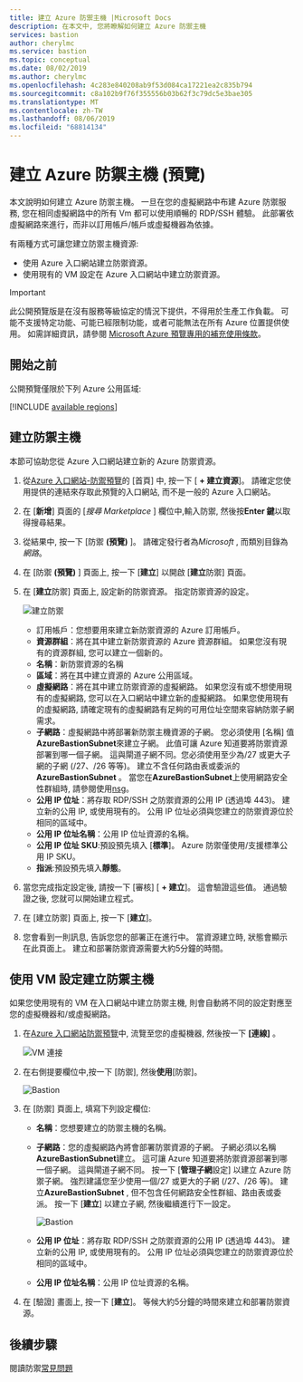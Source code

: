 ```yaml
---
title: 建立 Azure 防禦主機 |Microsoft Docs
description: 在本文中, 您將瞭解如何建立 Azure 防禦主機
services: bastion
author: cherylmc
ms.service: bastion
ms.topic: conceptual
ms.date: 08/02/2019
ms.author: cherylmc
ms.openlocfilehash: 4c283e840208ab9f53d084ca17221ea2c835b794
ms.sourcegitcommit: c8a102b9f76f355556b03b62f3c79dc5e3bae305
ms.translationtype: MT
ms.contentlocale: zh-TW
ms.lasthandoff: 08/06/2019
ms.locfileid: "68814134"
---
```

# <a name="create-an-azure-bastion-host-preview"></a>建立 Azure 防禦主機 (預覽)

本文說明如何建立 Azure 防禦主機。 一旦在您的虛擬網路中布建 Azure 防禦服務, 您在相同虛擬網路中的所有 Vm 都可以使用順暢的 RDP/SSH 體驗。 此部署依虛擬網路來進行，而非以訂用帳戶/帳戶或虛擬機器為依據。

有兩種方式可讓您建立防禦主機資源:

* 使用 Azure 入口網站建立防禦資源。
* 使用現有的 VM 設定在 Azure 入口網站中建立防禦資源。

> [!IMPORTANT]
> 此公開預覽版是在沒有服務等級協定的情況下提供，不得用於生產工作負載。 可能不支援特定功能、可能已經限制功能，或者可能無法在所有 Azure 位置提供使用。 如需詳細資訊，請參閱 [Microsoft Azure 預覽專用的補充使用條款](https://azure.microsoft.com/support/legal/preview-supplemental-terms/)。
>

## <a name="before-you-begin"></a>開始之前

公開預覽僅限於下列 Azure 公用區域:

[!INCLUDE [available regions](../../includes/bastion-regions-include.md)]

## <a name="createhost"></a>建立防禦主機

本節可協助您從 Azure 入口網站建立新的 Azure 防禦資源。

1. 從[Azure 入口網站-防禦預覽](https://aka.ms/BastionHost)的 [首頁] 中, 按一下 [ **+ 建立資源**]。 請確定您使用提供的連結來存取此預覽的入口網站, 而不是一般的 Azure 入口網站。

1. 在 [**新增**] 頁面的 [*搜尋 Marketplace* ] 欄位中,輸入防禦, 然後按**Enter 鍵**以取得搜尋結果。

1. 從結果中, 按一下 [防禦 **(預覽)** ]。 請確定發行者為*Microsoft* , 而類別目錄為*網路*。

1. 在 [防禦 **(預覽)** ] 頁面上, 按一下 [**建立**] 以開啟 [**建立**防禦] 頁面。

1. 在 [**建立**防禦] 頁面上, 設定新的防禦資源。 指定防禦資源的設定。

    ![建立防禦](./media/bastion-create-host-portal/settings.png)

    * 訂用帳戶：您想要用來建立新防禦資源的 Azure 訂用帳戶。
    * **資源群組**：將在其中建立新防禦資源的 Azure 資源群組。 如果您沒有現有的資源群組, 您可以建立一個新的。
    * **名稱**：新防禦資源的名稱
    * **區域**：將在其中建立資源的 Azure 公用區域。
    * **虛擬網路**：將在其中建立防禦資源的虛擬網路。 如果您沒有或不想使用現有的虛擬網路, 您可以在入口網站中建立新的虛擬網路。 如果您使用現有的虛擬網路, 請確定現有的虛擬網路有足夠的可用位址空間來容納防禦子網需求。
    * **子網路**：虛擬網路中將部署新防禦主機資源的子網。 您必須使用 [名稱] 值**AzureBastionSubnet**來建立子網。 此值可讓 Azure 知道要將防禦資源部署到哪一個子網。 這與閘道子網不同。您必須使用至少為/27 或更大子網的子網 (/27、/26 等等)。 建立不含任何路由表或委派的**AzureBastionSubnet** 。 當您在**AzureBastionSubnet**上使用網路安全性群組時, 請參閱使用[nsg](bastion-nsg.md)。
    * **公用 IP 位址**：將存取 RDP/SSH 之防禦資源的公用 IP (透過埠 443)。 建立新的公用 IP, 或使用現有的。 公用 IP 位址必須與您建立的防禦資源位於相同的區域中。
    * **公用 IP 位址名稱**：公用 IP 位址資源的名稱。
    * **公用 IP 位址 SKU**:預設預先填入 [**標準**]。 Azure 防禦僅使用/支援標準公用 IP SKU。
    * **指派**:預設預先填入**靜態**。

1. 當您完成指定設定後, 請按一下 [審核] [ **+ 建立**]。 這會驗證這些值。 通過驗證之後, 您就可以開始建立程式。
1. 在 [建立防禦] 頁面上, 按一下 [**建立**]。
1. 您會看到一則訊息, 告訴您您的部署正在進行中。 當資源建立時, 狀態會顯示在此頁面上。 建立和部署防禦資源需要大約5分鐘的時間。

## <a name="createvmset"></a>使用 VM 設定建立防禦主機

如果您使用現有的 VM 在入口網站中建立防禦主機, 則會自動將不同的設定對應至您的虛擬機器和/或虛擬網路。

1. 在[Azure 入口網站防禦預覽](https://aka.ms/BastionHost)中, 流覽至您的虛擬機器, 然後按一下 **[連線]** 。

    ![VM 連接](./media/bastion-create-host-portal/vmsettings.png)

1. 在右側提要欄位中,按一下 [防禦], 然後**使用**[防禦]。

    ![Bastion](./media/bastion-create-host-portal/vmbastion.png)

1. 在 [防禦] 頁面上, 填寫下列設定欄位:

    * **名稱**：您想要建立的防禦主機的名稱。
    * **子網路**：您的虛擬網路內將會部署防禦資源的子網。 子網必須以名稱**AzureBastionSubnet**建立。 這可讓 Azure 知道要將防禦資源部署到哪一個子網。 這與閘道子網不同。 按一下 [**管理子網**設定] 以建立 Azure 防禦子網。 強烈建議您至少使用一個/27 或更大的子網 (/27、/26 等)。 建立**AzureBastionSubnet** , 但不包含任何網路安全性群組、路由表或委派。 按一下 [**建立**] 以建立子網, 然後繼續進行下一設定。

      ![Bastion](./media/bastion-create-host-portal/subnet.png)
      
    * **公用 IP 位址**：將存取 RDP/SSH 之防禦資源的公用 IP (透過埠 443)。 建立新的公用 IP, 或使用現有的。 公用 IP 位址必須與您建立的防禦資源位於相同的區域中。
    * **公用 IP 位址名稱**：公用 IP 位址資源的名稱。
1. 在 [驗證] 畫面上, 按一下 [**建立**]。 等候大約5分鐘的時間來建立和部署防禦資源。

## <a name="next-steps"></a>後續步驟

閱讀防禦[常見問題](bastion-faq.md)
